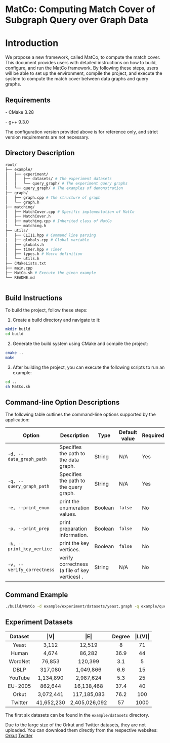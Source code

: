 # MatCo: Computing Match Cover of Subgraph Query over Graph Data

# Introduction
We propose a new framework, called MatCo, to compute the match cover.
This document provides users with detailed instructions on how to build, configure, and run the MatCo framework. By following these steps, users will be able to set up the environment, compile the project, and execute the system to compute the match cover between data graphs and query graphs.

## Requirements

\- CMake  3.28

\- g++ 9.3.0

The configuration version provided above is for reference only, and strict version requirements are not necessary.



## Directory Description
```bash
root/
├── example/
│   ├── experiment/
│   │   ├── datasets/ # The experiment datasets
│   │   └── query_graph/ # The experiment query graphs
│   └── query_graph/ # The examples of demonstration
├── graph/
│   ├── graph.cpp # The structure of graph
│   └── graph.h 
├── matching/
│   ├── MatchCover.cpp # Specific implementation of MatCo
│   ├── MatchCover.h
│   ├── matching.cpp # Inherited class of MatCo
│   └── matching.h
├── utils/
│   ├── CLI11.hpp # Command line parsing
│   ├── globals.cpp # Global variable
│   ├── globals.h
│   ├── timer.hpp # Timer
│   ├── types.h # Macro definition
│   └── utils.h 
├── CMakeLists.txt
├── main.cpp 
├── MatCo.sh # Execute the given example
└── README.md
         
```

## Build Instructions



To build the project, follow these steps:



1. Create a build directory and navigate to it:

```bash
mkdir build
cd build
```

2. Generate the build system using CMake and compile the project:

```bash
cmake ..
make
```

3. After building the project, you can execute the following scripts to run an example:

```bash
cd ..
sh MatCo.sh
```

## Command-line Option Descriptions

The following table outlines the command-line options supported by the application:

| Option                        | Description                                 | Type      | Default value | Required | 
|-------------------------------|---------------------------------------------|-----------|---------------|----------|
| `-d, --data_graph_path`        | Specifies the path to the data graph.       | String    | N/A           | Yes      | 
| `-q, --query_graph_path`       | Specifies the path to the query graph.      | String    | N/A           | Yes      | 
| `-e, --print_enum`             | print the enumeration values.    | Boolean   | `false`        | No       | 
| `-p, --print_prep`             | print preparation information.   | Boolean   | `false`        | No       | 
| `-k, --print_key_vertice`      | print the key vertices.          | Boolean   | `false`        | No       | 
| `-v, --verify_correctness`      | verify correctness (a file of key vertices) .          | String   | N/A        | No       | 

## Command Example 

```bash
./build/MatCo -d example/experiment/datasets/yeast.graph -q example/query_graph/query_1.graph  -p false -e true -k true -v example/query_graph/query_1_kv.txt
```

## Experiment Datasets

<table style="width: 100%; text-align: center;">
  <thead>
    <tr>
      <th>Dataset</th>
      <th>|V|</th>
      <th>|E|</th>
      <th>Degree</th>
      <th>|L(V)|</th>
    </tr>
  </thead>
  <tbody>
    <tr>
      <td>Yeast</td>
      <td>3,112</td>
      <td>12,519</td>
      <td>8</td>
      <td>71</td>
    </tr>
    <tr>
      <td>Human</td>
      <td>4,674</td>
      <td>86,282</td>
      <td>36.9</td>
      <td>44</td>
    </tr>
    <tr>
      <td>WordNet</td>
      <td>76,853</td>
      <td>120,399</td>
      <td>3.1</td>
      <td>5</td>
    </tr>
    <tr>
      <td>DBLP</td>
      <td>317,080</td>
      <td>1,049,866</td>
      <td>6.6</td>
      <td>15</td>
    </tr>
    <tr>
      <td>YouTube</td>
      <td>1,134,890</td>
      <td>2,987,624</td>
      <td>5.3</td>
      <td>25</td>
    </tr>
    <tr>
      <td>EU-2005</td>
      <td>862,644</td>
      <td>16,138,468</td>
      <td>37.4</td>
      <td>40</td>
    </tr>
    <tr>
      <td>Orkut</td>
      <td>3,072,441</td>
      <td>117,185,083</td>
      <td>76.2</td>
      <td>100</td>
    </tr>
    <tr>
      <td>Twitter</td>
      <td>41,652,230</td>
      <td>2,405,026,092</td>
      <td>57</td>
      <td>1000</td>
    </tr>
  </tbody>
</table>

The first six datasets can be found in the `example/datasets` directory.
<!-- The [Orkut](https://snap.stanford.edu/data/com-Orkut.html) and [Twitter](https://law.di.unimi.it/webdata/twitter-2010/) datasets can be downloaded from the website. -->

<!-- As the [Orkut](https://snap.stanford.edu/data/com-Orkut.html) and [Twitter](https://law.di.unimi.it/webdata/twitter-2010/) datasets are large, we do not upload them. You can easily downloaded them from the website. -->

Due to the large size of the Orkut and Twitter datasets, they are not uploaded. You can download them directly from the respective websites:
[Orkut](https://snap.stanford.edu/data/com-Orkut.html)
[Twitter](https://law.di.unimi.it/webdata/twitter-2010/)